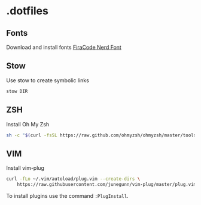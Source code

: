 # .dotfiles

## Fonts
Download and install fonts
[FiraCode Nerd Font](https://github.com/ryanoasis/nerd-fonts/releases/download/v2.1.0/FiraCode.zip) 

## Stow
Use stow to create symbolic links
```bash
stow DIR
```
## ZSH
Install Oh My Zsh
```bash
sh -c "$(curl -fsSL https://raw.github.com/ohmyzsh/ohmyzsh/master/tools/install.sh)"
```
## VIM
Install vim-plug
```bash
curl -fLo ~/.vim/autoload/plug.vim --create-dirs \
    https://raw.githubusercontent.com/junegunn/vim-plug/master/plug.vim
```
To install plugins use the command `:PlugInstall`.
